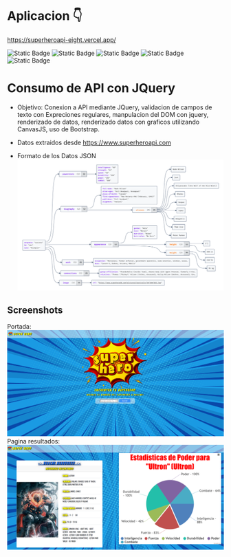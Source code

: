  # Aplicacion 👇  
https://superheroapi-eight.vercel.app/ 

 ![Static Badge](https://img.shields.io/badge/JavaScript-323330?style=for-the-badge&logo=javascript&logoColor=F7DF1E)
 ![Static Badge](https://img.shields.io/badge/jQuery-0769AD?style=for-the-badge&logo=jquery&logoColor=white)
 ![Static Badge](https://img.shields.io/badge/Bootstrap-563D7C?style=for-the-badge&logo=bootstrap&logoColor=white)
 ![Static Badge](https://img.shields.io/badge/HTML5-E34F26?style=for-the-badge&logo=html5&logoColor=white)
 ![Static Badge](https://img.shields.io/badge/CSS5-1572B6?style=for-the-badge&logo=html5&logoColor=white)

# Consumo de API con JQuery
- Objetivo:
   Conexion a API mediante JQuery, validacion de campos de texto con Expreciones regulares, manpulacion del DOM con jquery, renderizado de datos, renderizado datos con graficos utilizando CanvasJS, uso de Bootstrap.    


- Datos extraidos desde  https://www.superheroapi.com
- Formato de los Datos JSON
![Logo](https://raw.githubusercontent.com/VictorTapiaEgana/SuperHeroAPI/master/assets/datos/DiagramaJSON.png)


## Screenshots

Portada: 
![App Screenshot](https://raw.githubusercontent.com/VictorTapiaEgana/SuperHeroAPI/master/assets/img/screenshoot/portada.png)
Pagina resultados:
![App Screenshot](https://raw.githubusercontent.com/VictorTapiaEgana/SuperHeroAPI/master/assets/img/screenshoot/resultados3.png)